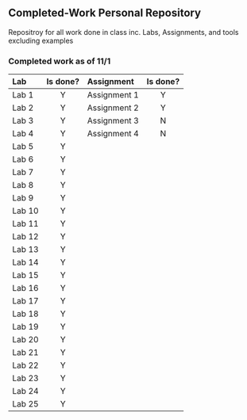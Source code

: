 <h2>Completed-Work Personal Repository</h2>

Repositroy for all work done in class inc.
Labs, Assignments, and tools excluding examples

<h3>Completed work as of 11/1</h3>

| Lab    | Is done? | Assignment   | Is done? |
| :----- | :------: | :----------  | :-------:|
| Lab 1  |     Y    | Assignment 1 |     Y    |
| Lab 2  |     Y    | Assignment 2 |     Y    |
| Lab 3  |     Y    | Assignment 3 |     N    |
| Lab 4  |     Y    | Assignment 4 |     N    |
| Lab 5  |     Y    |
| Lab 6  |     Y    |
| Lab 7  |     Y    |
| Lab 8  |     Y    |
| Lab 9  |     Y    |
| Lab 10 |     Y    |
| Lab 11 |     Y    |
| Lab 12 |     Y    |
| Lab 13 |     Y    |
| Lab 14 |     Y    |
| Lab 15 |     Y    |
| Lab 16 |     Y    |
| Lab 17 |     Y    |
| Lab 18 |     Y    |
| Lab 19 |     Y    |
| Lab 20 |     Y    |
| Lab 21 |     Y    |
| Lab 22 |     Y    |
| Lab 23 |     Y    |
| Lab 24 |     Y    |
| Lab 25 |     Y    |
